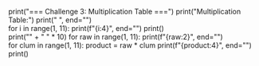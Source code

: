 print("=== Challenge 3: Multiplication Table ===")
print("Multiplication Table:")
print("  ", end="")  
for i in range(1, 11):
    print(f"{i:4}", end="")
print()  
print("" + " " * 10)
for raw in range(1, 11):
    print(f"{raw:2}", end="")  
    for clum in range(1, 11):
        product = raw * clum
        print(f"{product:4}", end="")
    print()  
